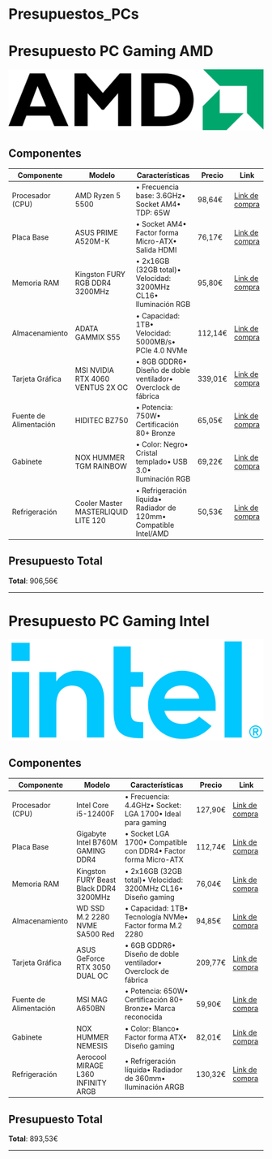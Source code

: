 # Presupuestos_PCs

# Presupuesto PC Gaming AMD

![presupuestos-pcs](amd.png)

## Componentes

| Componente | Modelo | Características | Precio | Link |
|------------|--------|-----------------|---------|------|
| Procesador (CPU) | AMD Ryzen 5 5500 | • Frecuencia base: 3.6GHz• Socket AM4• TDP: 65W | 98,64€ | [Link de compra](https://www.pccomponentes.com/amd-ryzen-5-5500-36ghz-box) |
| Placa Base | ASUS PRIME A520M-K | • Socket AM4• Factor forma Micro-ATX• Salida HDMI | 76,17€ | [Link de compra](https://www.pccomponentes.com/asus-prime-a520m-k) |
| Memoria RAM | Kingston FURY RGB DDR4 3200MHz | • 2x16GB (32GB total)• Velocidad: 3200MHz CL16• Iluminación RGB | 95,80€ | [Link de compra](https://www.pccomponentes.com/kingston-fury-beast-rgb-ddr4-3200mhz-16gb-2x8gb-cl16) |
| Almacenamiento | ADATA GAMMIX S55 | • Capacidad: 1TB• Velocidad: 5000MB/s• PCIe 4.0 NVMe | 112,14€ | [Link de compra](https://www.pccomponentes.com/disco-duro-adata-gammix-s55-ssd-512gb-m2-pcie-gen4-2230) |
| Tarjeta Gráfica | MSI NVIDIA RTX 4060 VENTUS 2X OC | • 8GB GDDR6• Diseño de doble ventilador• Overclock de fábrica | 339,01€ | [Link de compra](https://www.pccomponentes.com/msi-geforce-rtx-3060-ventus-2x-oc-lhr-12gb-gddr6) |
| Fuente de Alimentación | HIDITEC BZ750 | • Potencia: 750W• Certificación 80+ Bronze | 65,05€ | [Link de compra](https://www.pccomponentes.com/hiditec-bz750-750w-80-plus-bronze) |
| Gabinete | NOX HUMMER TGM RAINBOW | • Color: Negro• Cristal templado• USB 3.0• Iluminación RGB | 69,22€ | [Link de compra](https://www.pccomponentes.com/nox-hummer-tgm-argb-cristal-templado-usb-30) |
| Refrigeración | Cooler Master MASTERLIQUID LITE 120 | • Refrigeración líquida• Radiador de 120mm• Compatible Intel/AMD | 50,53€ | [Link de compra](https://www.pccomponentes.com/cooler-master-masterliquid-lite-120) |

## Presupuesto Total

**Total**: 906,56€

---

# Presupuesto PC Gaming Intel

![presupuestos-pcs](intel.png)


## Componentes

| Componente | Modelo | Características | Precio | Link |
|------------|--------|-----------------|---------|------|
| Procesador (CPU) | Intel Core i5-12400F | • Frecuencia: 4.4GHz• Socket: LGA 1700• Ideal para gaming | 127,90€ | [Link de compra](https://www.pccomponentes.com/intel-core-i5-12400f-25-ghz) |
| Placa Base | Gigabyte Intel B760M GAMING DDR4 | • Socket LGA 1700• Compatible con DDR4• Factor forma Micro-ATX | 112,74€ | [Link de compra](https://www.pccomponentes.com/gigabyte-b760m-gaming-ddr4) |
| Memoria RAM | Kingston FURY Beast Black DDR4 3200MHz | • 2x16GB (32GB total)• Velocidad: 3200MHz CL16• Diseño gaming | 76,04€ | [Link de compra](https://www.pccomponentes.com/kingston-fury-beast-rgb-ddr4-3200mhz-16gb-cl16) |
| Almacenamiento | WD SSD M.2 2280 NVME SA500 Red | • Capacidad: 1TB• Tecnología NVMe• Factor forma M.2 2280 | 94,85€ | [Link de compra](https://www.pccomponentes.com/wd-red-sa500-nas-2tb-ssd-sata-m2-2280) |
| Tarjeta Gráfica | ASUS GeForce RTX 3050 DUAL OC | • 6GB GDDR6• Diseño de doble ventilador• Overclock de fábrica | 209,77€ | [Link de compra](https://www.pccomponentes.com/asus-dual-geforce-rtx-3060-oc-edition-v2-12gb-gddr6) |
| Fuente de Alimentación | MSI MAG A650BN | • Potencia: 650W• Certificación 80+ Bronze• Marca reconocida | 59,90€ | [Link de compra](https://www.pccomponentes.com/msi-mag-a650bn-650w-80-plus-bronze) |
| Gabinete | NOX HUMMER NEMESIS | • Color: Blanco• Factor forma ATX• Diseño gaming | 82,01€ | [Link de compra](https://www.pccomponentes.com/nox-hummer-nemesis-argb-cristal-templado-usb-30-blanca) |
| Refrigeración | Aerocool MIRAGE L360 INFINITY ARGB | • Refrigeración líquida• Radiador de 360mm• Iluminación ARGB | 130,32€ | [Link de compra](https://www.pccomponentes.com/aerocool-mirage-l360-kit-de-refrigeracion-liquida-blanco) |

## Presupuesto Total

**Total**: 893,53€

---


